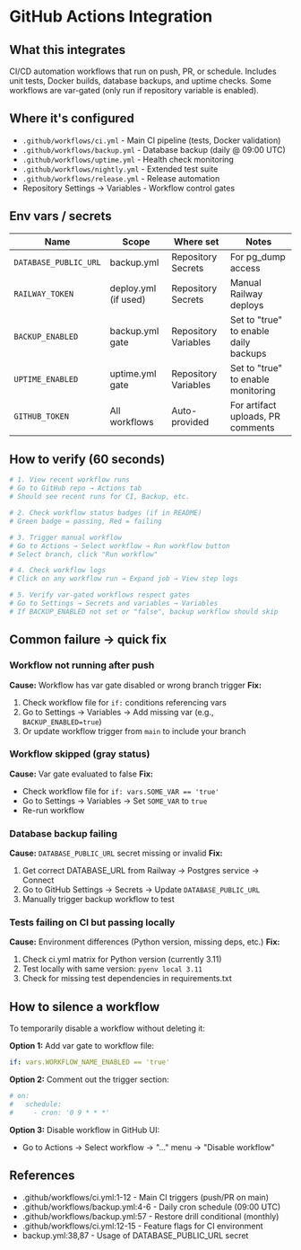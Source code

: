 # GitHub Actions Integration

## What this integrates

CI/CD automation workflows that run on push, PR, or schedule. Includes unit tests, Docker builds, database backups, and uptime checks. Some workflows are var-gated (only run if repository variable is enabled).

## Where it's configured

- `.github/workflows/ci.yml` - Main CI pipeline (tests, Docker validation)
- `.github/workflows/backup.yml` - Database backup (daily @ 09:00 UTC)
- `.github/workflows/uptime.yml` - Health check monitoring
- `.github/workflows/nightly.yml` - Extended test suite
- `.github/workflows/release.yml` - Release automation
- Repository Settings → Variables - Workflow control gates

## Env vars / secrets

| Name | Scope | Where set | Notes |
|------|-------|-----------|-------|
| `DATABASE_PUBLIC_URL` | backup.yml | Repository Secrets | For pg_dump access |
| `RAILWAY_TOKEN` | deploy.yml (if used) | Repository Secrets | Manual Railway deploys |
| `BACKUP_ENABLED` | backup.yml gate | Repository Variables | Set to "true" to enable daily backups |
| `UPTIME_ENABLED` | uptime.yml gate | Repository Variables | Set to "true" to enable monitoring |
| `GITHUB_TOKEN` | All workflows | Auto-provided | For artifact uploads, PR comments |

## How to verify (60 seconds)

```bash
# 1. View recent workflow runs
# Go to GitHub repo → Actions tab
# Should see recent runs for CI, Backup, etc.

# 2. Check workflow status badges (if in README)
# Green badge = passing, Red = failing

# 3. Trigger manual workflow
# Go to Actions → Select workflow → Run workflow button
# Select branch, click "Run workflow"

# 4. Check workflow logs
# Click on any workflow run → Expand job → View step logs

# 5. Verify var-gated workflows respect gates
# Go to Settings → Secrets and variables → Variables
# If BACKUP_ENABLED not set or "false", backup workflow should skip
```

## Common failure → quick fix

### Workflow not running after push
**Cause:** Workflow has var gate disabled or wrong branch trigger
**Fix:**
1. Check workflow file for `if:` conditions referencing vars
2. Go to Settings → Variables → Add missing var (e.g., `BACKUP_ENABLED=true`)
3. Or update workflow trigger from `main` to include your branch

### Workflow skipped (gray status)
**Cause:** Var gate evaluated to false
**Fix:**
- Check workflow file for `if: vars.SOME_VAR == 'true'`
- Go to Settings → Variables → Set `SOME_VAR` to `true`
- Re-run workflow

### Database backup failing
**Cause:** `DATABASE_PUBLIC_URL` secret missing or invalid
**Fix:**
1. Get correct DATABASE_URL from Railway → Postgres service → Connect
2. Go to GitHub Settings → Secrets → Update `DATABASE_PUBLIC_URL`
3. Manually trigger backup workflow to test

### Tests failing on CI but passing locally
**Cause:** Environment differences (Python version, missing deps, etc.)
**Fix:**
1. Check ci.yml matrix for Python version (currently 3.11)
2. Test locally with same version: `pyenv local 3.11`
3. Check for missing test dependencies in requirements.txt

## How to silence a workflow

To temporarily disable a workflow without deleting it:

**Option 1:** Add var gate to workflow file:
```yaml
if: vars.WORKFLOW_NAME_ENABLED == 'true'
```

**Option 2:** Comment out the trigger section:
```yaml
# on:
#   schedule:
#     - cron: '0 9 * * *'
```

**Option 3:** Disable workflow in GitHub UI:
- Go to Actions → Select workflow → "..." menu → "Disable workflow"

## References

- .github/workflows/ci.yml:1-12 - Main CI triggers (push/PR on main)
- .github/workflows/backup.yml:4-6 - Daily cron schedule (09:00 UTC)
- .github/workflows/backup.yml:57 - Restore drill conditional (monthly)
- .github/workflows/ci.yml:12-15 - Feature flags for CI environment
- backup.yml:38,87 - Usage of DATABASE_PUBLIC_URL secret

